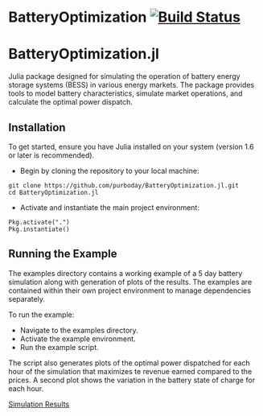 # BatteryOptimization [![Build Status](https://github.com/purboday/BatteryOptimization.jl/actions/workflows/CI.yml/badge.svg?branch=master)](https://github.com/purboday/BatteryOptimization.jl/actions/workflows/CI.yml?query=branch%3Amaster)

# BatteryOptimization.jl

Julia package designed for simulating the operation of battery energy storage systems (BESS) in various energy markets. The package provides tools to model battery characteristics, simulate market operations, and calculate the optimal power dispatch.

## Installation
To get started, ensure you have Julia installed on your system (version 1.6 or later is recommended).

- Begin by cloning the repository to your local machine:
```
git clone https://github.com/purboday/BatteryOptimization.jl.git
cd BatteryOptimization.jl
```

- Activate and instantiate the main project environment:
```
Pkg.activate(".")
Pkg.instantiate()
```

## Running the Example
The examples directory contains a working example of a 5 day battery simulation along with generation of plots of the results. The examples are contained within their own project environment to manage dependencies separately.

To run the example:
- Navigate to the examples directory.
- Activate the example environment.
- Run the example script.

The script also generates plots of the optimal power dispatched for each hour of the simulation that maximizes te revenue earned compared to the prices. A second plot shows the variation in the battery state of charge for each hour.

[Simulation Results](examples/simulation_plot.svg)